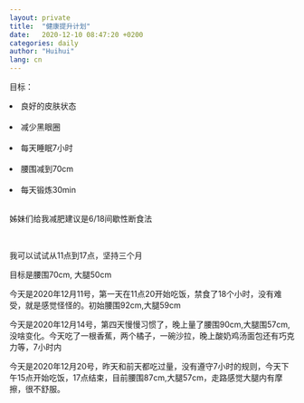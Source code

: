 ```yaml
---
layout: private
title:  "健康提升计划"
date:   2020-12-10 08:47:20 +0200
categories: daily
author: "Huihui"
lang: cn
---
```

目标：
 <li>良好的皮肤状态 </li> <br/>

 <li>减少黑眼圈</li> <br/>

 <li>每天睡眠7小时</li> <br/>

 <li>腰围减到70cm</li> <br/>

 <li>每天锻炼30min</li> <br/>

<p>姊妹们给我减肥建议是6/18间歇性断食法</p><br/>

<p>我可以试试从11点到17点，坚持三个月</p>
<p>目标是腰围70cm, 大腿50cm</p>

<p>今天是2020年12月11号，第一天在11点20开始吃饭，禁食了18个小时，没有难受，就是感觉怪怪的。初始腰围92cm,大腿59cm</p>

<p>今天是2020年12月14号，第四天慢慢习惯了，晚上量了腰围90cm,大腿围57cm,没啥变化。今天吃了一根香蕉，两个橘子，一碗沙拉，晚上酸奶鸡汤面包还有巧克力等，7小时内</p>

<p>今天是2020年12月20号，昨天和前天都吃过量，没有遵守7小时的规则，今天下午15点开始吃饭，17点结束，目前腰围87cm,大腿57cm，走路感觉大腿内有摩擦，很不舒服。</p>